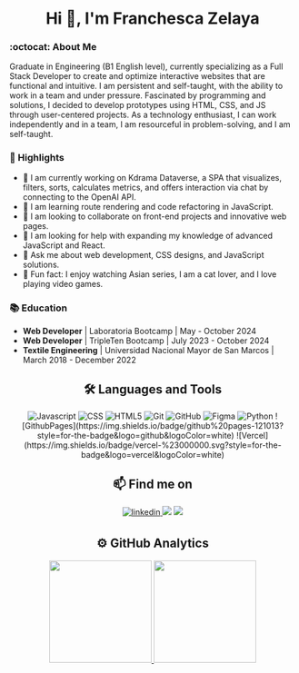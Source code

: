 <h1 align="center">Hi 👋, I'm 
Franchesca Zelaya</a></h1>

### :octocat: About Me

Graduate in Engineering (B1 English level), currently specializing as a Full Stack Developer to create and optimize interactive websites that are functional and intuitive. I am persistent and self-taught, with the ability to work in a team and under pressure. Fascinated by programming and solutions, I decided to develop prototypes using HTML, CSS, and JS through user-centered projects. As a technology enthusiast, I can work independently and in a team, I am resourceful in problem-solving, and I am self-taught.


### 🌟 Highlights

- 🔭 I am currently working on Kdrama Dataverse, a SPA that visualizes, filters, sorts, calculates metrics, and offers interaction via chat by connecting to the OpenAI API.
- 🌱 I am learning route rendering and code refactoring in JavaScript.
- 🤝 I am looking to collaborate on front-end projects and innovative web pages.
- 🤔 I am looking for help with expanding my knowledge of advanced JavaScript and React.
- 💬 Ask me about web development, CSS designs, and JavaScript solutions.
- 💜 Fun fact: I enjoy watching Asian series, I am a cat lover, and I love playing video games.
  
### 📚 Education

- **Web Developer** | Laboratoria Bootcamp | May - October 2024
- **Web Developer** | TripleTen Bootcamp | July 2023 - October 2024
- **Textile Engineering** | Universidad Nacional Mayor de San Marcos | March 2018 - December 2022

<h2 align="center">🛠️ Languages and Tools</h2>

<p align="center">
  <img src="https://img.shields.io/badge/javascript-%23323330.svg?style=for-the-badge&logo=javascript&logoColor=%23F7DF1E" alt="Javascript"/>
  <img src="https://img.shields.io/badge/css3-%231572B6.svg?style=for-the-badge&logo=css3&logoColor=white" alt="CSS"/>
  <img src="https://img.shields.io/badge/html5-%23E34F26.svg?style=for-the-badge&logo=html5&logoColor=white" alt="HTML5"/>
  <img src="https://img.shields.io/badge/git-%23F05033.svg?style=for-the-badge&logo=git&logoColor=white" alt="Git"/>
  <img src="https://img.shields.io/badge/github-%23121011.svg?style=for-the-badge&logo=github&logoColor=white" alt="GitHub"/>
  <img src="https://img.shields.io/badge/figma-%23F24E1E.svg?style=for-the-badge&logo=figma&logoColor=white" alt="Figma"/>
  <img src="https://img.shields.io/badge/python-%23323330.svg?style=for-the-badge&logo=python&logoColor=%23F7DF1E" alt="Python"/>
  ![GithubPages](https://img.shields.io/badge/github%20pages-121013?style=for-the-badge&logo=github&logoColor=white) 
  ![Vercel](https://img.shields.io/badge/vercel-%23000000.svg?style=for-the-badge&logo=vercel&logoColor=white) 
<p>

<h2 align="center">📫 Find me on</h2>

<p align="center">
  <a href="https://linkedin.com/in/franchesca-zelaya" target="_blank">
    <img src=https://img.shields.io/badge/linkedin-%2300acee.svg?color=405DE6&style=for-the-badge&logo=linkedin&logoColor=white alt=linkedin style="margin-bottom: 5px;" />
  </a>
  <a href="mailto:fatimapolgar2001@gmail.com"><img src="https://img.shields.io/badge/-GMAIL-D14836?style=for-the-badge&logo=Gmail&logoColor=white"/></a>
  <a href="https://www.instagram.com/fatimazelayac/"><img src="https://img.shields.io/badge/-INSTAGRAM-E4405F?style=for-the-badge&logo=Instagram&logoColor=white"/></a>
</p>

<h2 align="center">⚙️ GitHub Analytics</h2>

<p align="center">
<a href="https://github.com/FranchescaF">
  <img height="180em" src="https://github-readme-stats-eight-theta.vercel.app/api?username=FranchescaF&show_icons=true&theme=algolia&include_all_commits=true&count_private=true"/>
  <img height="180em" src="https://github-readme-stats-eight-theta.vercel.app/api/top-langs/?username=FranchescaF&layout=compact&langs_count=8&theme=algolia"/>
</a>
</p>
